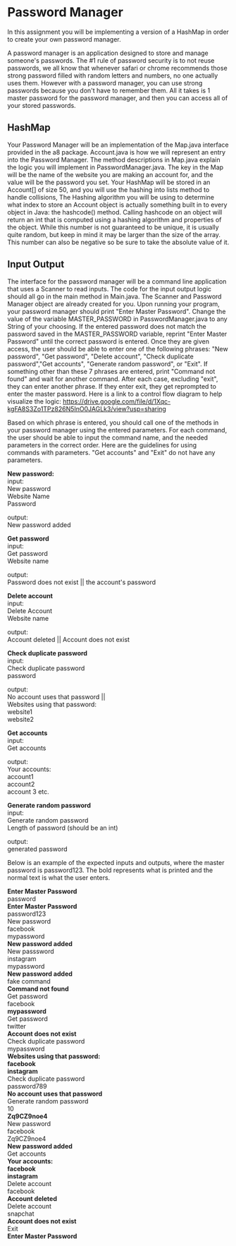 # Password Manager

In this assignment you will be implementing a version of a HashMap in order to create your own password manager.

A password manager is an application designed to store and manage someone's passwords. The #1 rule of password security
is to not reuse passwords, we all know that whenever safari or chrome recommends those strong password filled with 
random letters and numbers, no one actually uses them. However with a password manager, you can use strong passwords
because you don't have to remember them. All it takes is 1 master password for the password manager, and then you 
can access all of your stored passwords. 

## HashMap
Your Password Manager will be an implementation of the Map.java interface provided in the a8 package.
 Account.java is how we will represent an entry into the Password Manager. The method descriptions in 
 Map.java explain the logic you will implement in PasswordManager.java. The key in the Map will be the 
 name of the website you are making an account for, and the value will be the password you set. Your HashMap will be 
 stored in an Account[] of size 50, and you will use  the hashing into lists method to handle collisions, 
The Hashing algorithm you will be using to determine what index to store an Account object is actually something 
built in to every object in Java: the hashcode() method. Calling hashcode on an object will return an int that is
 computed using a hashing algorithm and properties of the object. While this number is not guaranteed to be unique, 
 it is usually quite random, but keep in mind it may be larger than the size of the array. 
 This number can also be negative so be sure to take the absolute value of it. 

## Input Output

The interface for the password manager will be a command line application that uses a Scanner to read inputs. The code 
for the input output logic should all go in the main method in Main.java. The Scanner and Password Manager object are 
already created for you. Upon running your program, your password manager should print "Enter Master Password". 
Change the value of the variable MASTER_PASSWORD in PasswordManager.java to any String of your choosing.
 If the entered password does not match the password saved in the MASTER_PASSWORD variable, reprint 
 "Enter Master Password" until the correct password is entered. Once they are given access, 
 the user should be able to enter one of the following phrases: "New password", "Get password", "Delete account", 
 "Check duplicate password","Get accounts", "Generate random password", or "Exit". If something other than these 
 7 phrases are entered, print "Command not found" and wait for another command. After each case, excluding "exit", 
 they can enter another phrase. If they enter exit, they get reprompted to enter the master password.  Here is a link to a control flow
 diagram to help visualize the logic: 
 https://drive.google.com/file/d/1Xqc-kgFA8S3Zo1TPz826N5InO0JAGLk3/view?usp=sharing
 
Based on which phrase is entered, you should call one of the methods in your password manager using the entered parameters.
For each command, the user should be able to input the command name, and the needed parameters in the correct order. 
Here are the guidelines for using commands with parameters. "Get accounts" and "Exit" do not have any parameters.

**New password:**\
input:\
New password\
Website Name\
Password

output:\
New password added

**Get password**\
input:\
Get password\
Website name

output:\
Password does not exist || the account's password

**Delete account**\
input:\
Delete Account\
Website name

output:\
Account deleted || Account does not exist

**Check duplicate password**\
input:\
Check duplicate password\
password

output: \
No account uses that password ||\
Websites using that password:\
website1\
website2

**Get accounts**\
input:\
Get accounts

output:\
Your accounts:\
account1\
account2\
account 3 etc.

**Generate random password**\
input:\
Generate random password\
Length of password (should be an int)

output:\
generated password


Below is an example of the expected inputs and outputs, where the master password is password123. 
The bold represents what is printed and the normal text is what the user enters.

**Enter Master Password**\
password\
**Enter Master Password**\
password123\
New password\
facebook\
mypassword\
**New password added**\
New passsword\
instagram\
mypassword\
**New password added**\
fake command\
**Command not found**\
Get password\
facebook\
**mypassword**\
Get password\
twitter\
**Account does not exist**\
Check duplicate password\
mypassword\
**Websites using that password:**\
**facebook**\
**instagram**\
Check duplicate password\
password789\
**No account uses that password**\
Generate random password\
10\
**Zq9CZ9noe4**\
New password\
facebook\
Zq9CZ9noe4\
**New password added**\
Get accounts\
**Your accounts:\
facebook\
instagram**\
Delete account\
facebook\
**Account deleted**\
Delete account\
snapchat\
**Account does not exist**\
Exit\
**Enter Master Password**



